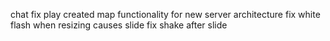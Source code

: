 chat
fix play created map functionality for new server architecture
fix white flash when resizing causes slide
fix shake after slide